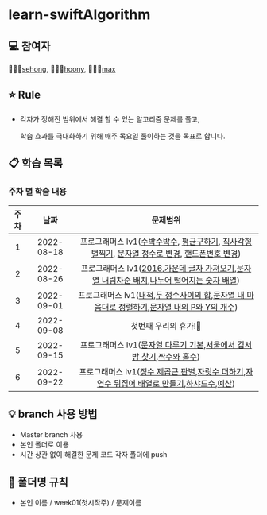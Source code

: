 # learn-swiftAlgorithm

## 💻 참여자
👩🏻‍💻[sehong](https://github.com/sehoong0429), 👨🏻‍💻[hoony](https://github.com/Hoonyyyy), 👨🏻‍💻[max](https://github.com/Jun048)

## ⭐️ Rule
- 각자가 정해진 범위에서 해결 할 수 있는 알고리즘 문제를 풀고,

  학습 효과를 극대화하기 위해 매주 목요일 풀이하는 것을 목표로 합니다.



## 📋 학습 목록
### 주차 별 학습 내용

|주차|날짜|문제범위|
|:---:|:---:|:---:|
|1|2022-08-18|프로그래머스 lv1([수박수박수](https://school.programmers.co.kr/learn/courses/30/lessons/12922?language=swift), [평균구하기](https://school.programmers.co.kr/learn/courses/30/lessons/12944?language=swift), [직사각형 별찍기](https://school.programmers.co.kr/learn/courses/30/lessons/12969?language=swift), [문자열 정수로 변경](https://school.programmers.co.kr/learn/courses/30/lessons/12925?language=swift), [핸드폰번호 변경](https://school.programmers.co.kr/learn/courses/30/lessons/12948))|
|2|2022-08-26|프로그래머스 lv1([2016](https://school.programmers.co.kr/learn/courses/30/lessons/12901?language=swift),[가운데 글자 가져오기](https://school.programmers.co.kr/learn/courses/30/lessons/12903?language=swift),[문자열 내림차순 배치](https://school.programmers.co.kr/learn/courses/30/lessons/12917?language=swift),[나누어 떨어지는 숫자 배열](https://school.programmers.co.kr/learn/courses/30/lessons/12910?language=swift))|2| 
|3|2022-09-01|프로그래머스 lv1([내적](https://school.programmers.co.kr/learn/courses/30/lessons/70128?language=swift),[두 정수사이의 합](https://school.programmers.co.kr/learn/courses/30/lessons/12912?language=swift),[문자열 내 마음대로 정렬하기](https://school.programmers.co.kr/learn/courses/30/lessons/12915?language=swift),[문자열 내의 P와 Y의 개수](https://school.programmers.co.kr/learn/courses/30/lessons/12916?language=swift)) |
|4|2022-09-08|첫번째 우리의 휴가!🥳|
|5|2022-09-15|프로그래머스 lv1([문자열 다루기 기본](https://school.programmers.co.kr/learn/courses/30/lessons/12918?language=swift),[서울에서 김서방 찾기](https://school.programmers.co.kr/learn/courses/30/lessons/12919?language=swift),[짝수와 홀수](https://school.programmers.co.kr/learn/courses/30/lessons/12937?language=swift))|
|6|2022-09-22|프로그래머스 lv1([정수 제곱근 판별](https://school.programmers.co.kr/learn/courses/30/lessons/12934),[자릿수 더하기](https://school.programmers.co.kr/learn/courses/30/lessons/12931),[자연수 뒤집어 배열로 만들기](https://school.programmers.co.kr/learn/courses/30/lessons/12932),[하샤드수](https://school.programmers.co.kr/learn/courses/30/lessons/12947),[예산](https://school.programmers.co.kr/learn/courses/30/lessons/12982?language=swift))|

## 💡 branch 사용 방법
- Master branch 사용
- 본인 폴더로 이용 
- 시간 상관 없이 해결한 문제 코드 각자 폴더에 push

## 📁 폴더명 규칙
- 본인 이름 / week01(첫시작주) / 문제이름  
